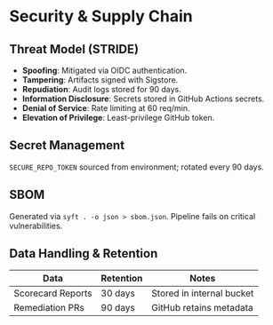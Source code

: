 # Security & Supply Chain

## Threat Model (STRIDE)
- **Spoofing**: Mitigated via OIDC authentication.
- **Tampering**: Artifacts signed with Sigstore.
- **Repudiation**: Audit logs stored for 90 days.
- **Information Disclosure**: Secrets stored in GitHub Actions secrets.
- **Denial of Service**: Rate limiting at 60 req/min.
- **Elevation of Privilege**: Least-privilege GitHub token.

## Secret Management
`SECURE_REPO_TOKEN` sourced from environment; rotated every 90 days.

## SBOM
Generated via `syft . -o json > sbom.json`. Pipeline fails on critical vulnerabilities.

## Data Handling & Retention
| Data | Retention | Notes |
|------|-----------|-------|
| Scorecard Reports | 30 days | Stored in internal bucket |
| Remediation PRs | 90 days | GitHub retains metadata |
